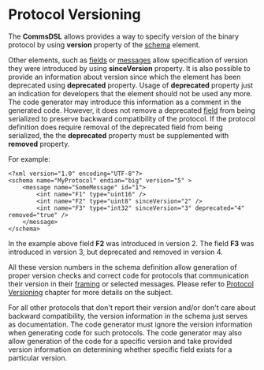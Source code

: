 # Protocol Versioning
The **CommsDSL** allows provides a way to specify version of the binary
protocol by using **version** property of the [schema](../schema/schema.md)
element.

Other elements, such as [fields](../fields/fields.md) or 
[messages](../messages/messages.md) allow specification of version they were
introduced by using **sinceVersion** property. It is also possible to provide
an information about version since which the element has been deprecated using
**deprecated** property. Usage of **deprecated** property just an indication for
developers that the element should not be used any more. The code generator may
introduce this information as a comment in the generated code. However, it does not remove
a deprecated [field](../fields/fields.md) from being serialized to preserve
backward compatibility of the protocol. If the protocol definition does require
removal of the deprecated field from being serialized, the the **deprecated**
property must be supplemented with **removed** property.

For example:
```
<?xml version="1.0" encoding="UTF-8"?>
<schema name="MyProtocol" endian="big" version="5" >
    <message name="SomeMessage" id="1">
        <int name="F1" type="uint16" />
        <int name="F2" type="uint8" sinceVersion="2" />
        <int name="F3" type="int32" sinceVersion="3" deprecated="4" removed="true" />
    </message>
</schema>
```
In the example above field **F2** was introduced in version 2. The field **F3**
was introduced in version 3, but deprecated and removed in version 4.

All these version numbers in the schema definition allow generation of proper version checks
and correct code for protocols that communication their version in their 
[framing](../frames/frames.md) or selected messages. Please refer to
[Protocol Versioning](../versioning/versioning.md) chapter for more details on
the subject.

For all other protocols that don't report their version and/or don't care about
backward compatibility, the version information in the schema just serves as 
documentation. The code generator must ignore the version information when
generating code for such protocols. The code generator may also allow generation
of the code for a specific version and take provided version information on
determining whether specific field exists for a particular version.
